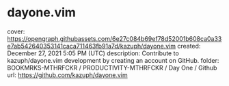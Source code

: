 # dayone.vim

cover: https://opengraph.githubassets.com/6e27c084b69ef78d52001b608ca0a33e7ab542640353141caca711463fb91a7d/kazuph/dayone.vim
created: December 27, 2021 5:05 PM (UTC)
description: Contribute to kazuph/dayone.vim development by creating an account on GitHub.
folder: BOOKMRKS-MTHRFCKR / PRODUCTIVITY-MTHRFCKR / Day One / Github
url: https://github.com/kazuph/dayone.vim